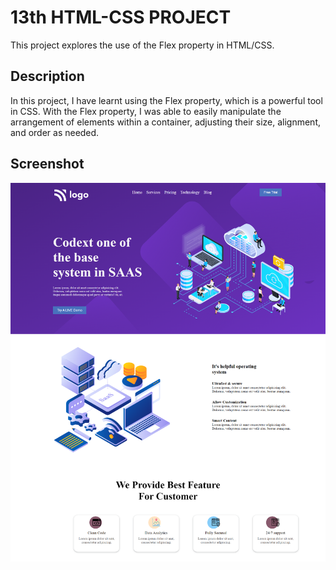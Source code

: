 # 13th HTML-CSS PROJECT

This project explores the use of the Flex property in HTML/CSS.

## Description

In this project, I have learnt using the Flex property, which is a powerful tool in CSS. With the Flex property, I was able to easily manipulate the arrangement of elements within a container, adjusting their size, alignment, and order as needed.

## Screenshot

![image](./screencapture.png)